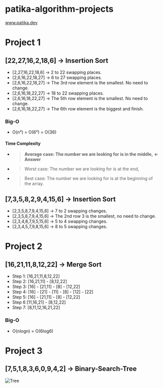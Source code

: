 # patika-algorithm-projects
www.patika.dev
# Project 1
## [22,27,16,2,18,6] -> Insertion Sort

- [2,27,16,22,18,6] -> 2 to 22 swapping places.
- [2,6,16,22,18,27] -> 6 to 27 swapping places.
- [2,6,16,22,18,27] -> The 3rd row element is the smallest. No need to change.
- [2,6,16,18,22,27] -> 18 to 22 swapping places.
- [2,6,16,18,22,27] -> The 5th row element is the smallest. No need to change.
- [2,6,16,18,22,27] -> The 6th row element is the biggest and finish.

### Big-O 
-  O(n²) = O(6²) = O(36)

#### Time Complexity
- > **Average case: The number we are looking for is in the middle,** **<- Answer**
- > Worst case: The number we are looking for is at the end,
- > Best case: The number we are looking for is at the beginning of the array.

## [7,3,5,8,2,9,4,15,6] -> Insertion Sort
- [2,3,5,8,7,9,4,15,6] -> 7 to 2 swapping changes.
- [2,3,5,8,7,9,4,15,6] -> The 2nd row 3 is the smallest, no need to change.
- [2,3,4,8,7,9,5,15,6] -> 5 to 4 swapping changes.
- [2,3,4,5,7,9,8,15,6] -> 8 to 5 swapping changes.

# Project 2
## [16,21,11,8,12,22] -> Merge Sort

- Step 1: [16,21,11,8,12,22]
- Step 2: [16,21,11] - [8,12,22]
- Step 3: [16] - [21,11] - [8] - [12,22]
- Step 4: [16] - [21] - [11] - [8] - [12] - [22]
- Step 5: [16] - [21,11] - [8] - [12,22]
- Step 6  [11,16,21] - [8,12,22]
- Step 7: [8,11,12,16,21,22] 

### Big-O
- O(nlogn) = O(6log6)

# Project 3 

## [7,5,1,8,3,6,0,9,4,2] -> Binary-Search-Tree

![Tree]([https://ibb.co/vdJfSLy](https://i.ibb.co/xgMwNz9/binary-search-tree.png))
